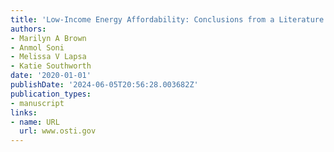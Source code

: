 ```yaml
---
title: 'Low-Income Energy Affordability: Conclusions from a Literature Review'
authors:
- Marilyn A Brown
- Anmol Soni
- Melissa V Lapsa
- Katie Southworth
date: '2020-01-01'
publishDate: '2024-06-05T20:56:28.003682Z'
publication_types:
- manuscript
links:
- name: URL
  url: www.osti.gov
---
```

